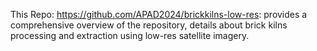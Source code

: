 This Repo: https://github.com/APAD2024/brickkilns-low-res: provides a comprehensive overview of the repository, details about brick kilns processing and extraction using low-res satellite imagery. 

